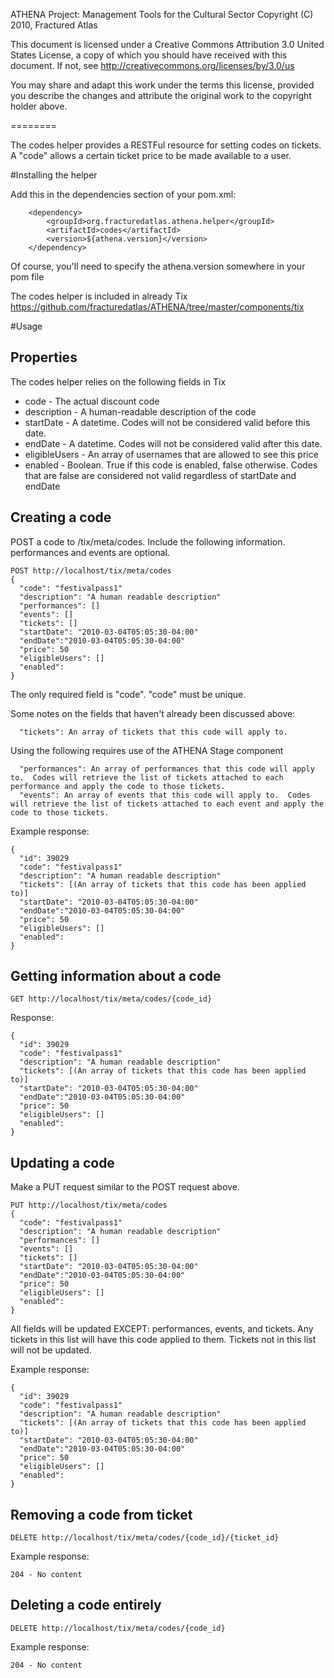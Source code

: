 ATHENA Project: Management Tools for the Cultural Sector
Copyright (C) 2010, Fractured Atlas

This document is licensed under a Creative Commons Attribution 3.0 United
States License, a copy of which you should have received with this
document. If not, see http://creativecommons.org/licenses/by/3.0/us

You may share and adapt this work under the terms this license, provided
you describe the changes and attribute the original work to the copyright
holder above.

========

The codes helper provides a RESTFul resource for setting codes on tickets.  A "code" allows a certain ticket price to be made available to a user.

#Installing the helper

Add this in the dependencies section of your pom.xml:

        <dependency>
            <groupId>org.fracturedatlas.athena.helper</groupId>
            <artifactId>codes</artifactId>
            <version>${athena.version}</version>
        </dependency>

Of course, you'll need to specify the athena.version somewhere in your pom file

The codes helper is included in already Tix <https://github.com/fracturedatlas/ATHENA/tree/master/components/tix>

#Usage

## Properties

The codes helper relies on the following fields in Tix

* code - The actual discount code
* description - A human-readable description of the code
* startDate - A datetime.  Codes will not be considered valid before this date.
* endDate - A datetime.  Codes will not be considered valid after this date.
* eligibleUsers - An array of usernames that are allowed to see this price
* enabled - Boolean.  True if this code is enabled, false otherwise.  Codes that are false are considered not valid regardless of startDate and endDate

## Creating a code

POST a code to /tix/meta/codes.  Include the following information.  performances and events are optional.

    POST http://localhost/tix/meta/codes
    {
      "code": "festivalpass1"
      "description": "A human readable description"
      "performances": []
      "events": []
      "tickets": []
      "startDate": "2010-03-04T05:05:30-04:00"
      "endDate":"2010-03-04T05:05:30-04:00"
      "price": 50
      "eligibleUsers": []
      "enabled": 
    }
    
The only required field is "code".  "code" must be unique. 
    
Some notes on the fields that haven't already been discussed above:

      "tickets": An array of tickets that this code will apply to.
      
Using the following requires use of the ATHENA Stage component

      "performances": An array of performances that this code will apply to.  Codes will retrieve the list of tickets attached to each performance and apply the code to those tickets.
      "events": An array of events that this code will apply to.  Codes will retrieve the list of tickets attached to each event and apply the code to those tickets.
      
Example response:

    {
      "id": 39029
      "code": "festivalpass1"
      "description": "A human readable description"
      "tickets": [(An array of tickets that this code has been applied to)]
      "startDate": "2010-03-04T05:05:30-04:00"
      "endDate":"2010-03-04T05:05:30-04:00"
      "price": 50
      "eligibleUsers": []
      "enabled": 
    }
    
## Getting information about a code

    GET http://localhost/tix/meta/codes/{code_id}
    
Response:

    {
      "id": 39029
      "code": "festivalpass1"
      "description": "A human readable description"
      "tickets": [(An array of tickets that this code has been applied to)]
      "startDate": "2010-03-04T05:05:30-04:00"
      "endDate":"2010-03-04T05:05:30-04:00"
      "price": 50
      "eligibleUsers": []
      "enabled": 
    }    
    
## Updating a code

Make a PUT request similar to the POST request above.

    PUT http://localhost/tix/meta/codes
    {
      "code": "festivalpass1"
      "description": "A human readable description"
      "performances": []
      "events": []
      "tickets": []
      "startDate": "2010-03-04T05:05:30-04:00"
      "endDate":"2010-03-04T05:05:30-04:00"
      "price": 50
      "eligibleUsers": []
      "enabled": 
    }
    
All fields will be updated EXCEPT: performances, events, and tickets.  Any tickets in this list will have this code applied to them.  Tickets not in this list will not be updated.

Example response:

    {
      "id": 39029
      "code": "festivalpass1"
      "description": "A human readable description"
      "tickets": [(An array of tickets that this code has been applied to)]
      "startDate": "2010-03-04T05:05:30-04:00"
      "endDate":"2010-03-04T05:05:30-04:00"
      "price": 50
      "eligibleUsers": []
      "enabled": 
    }
    
## Removing a code from ticket

    DELETE http://localhost/tix/meta/codes/{code_id}/{ticket_id}
    
Example response:

    204 - No content
    
## Deleting a code entirely

    DELETE http://localhost/tix/meta/codes/{code_id}
    
Example response:

    204 - No content
    

